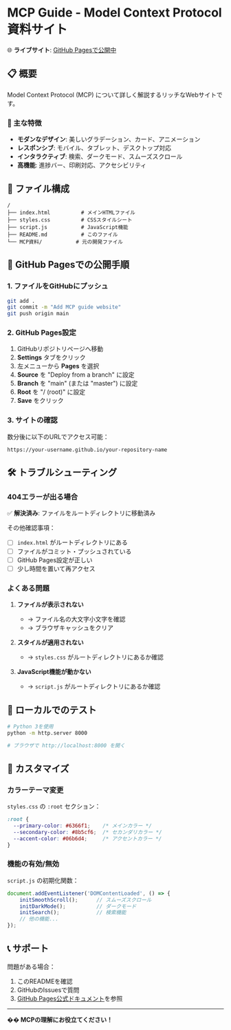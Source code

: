 # MCP Guide - Model Context Protocol 資料サイト

🌐 **ライブサイト**: [GitHub Pagesで公開中](https://your-username.github.io/your-repository-name)

## 📋 概要

Model Context Protocol (MCP) について詳しく解説するリッチなWebサイトです。

### 🎯 主な特徴
- **モダンなデザイン**: 美しいグラデーション、カード、アニメーション
- **レスポンシブ**: モバイル、タブレット、デスクトップ対応
- **インタラクティブ**: 検索、ダークモード、スムーズスクロール
- **高機能**: 進捗バー、印刷対応、アクセシビリティ

## 📂 ファイル構成

```
/
├── index.html          # メインHTMLファイル
├── styles.css          # CSSスタイルシート  
├── script.js           # JavaScript機能
├── README.md           # このファイル
└── MCP資料/           # 元の開発ファイル
```

## 🚀 GitHub Pagesでの公開手順

### 1. ファイルをGitHubにプッシュ

```bash
git add .
git commit -m "Add MCP guide website"
git push origin main
```

### 2. GitHub Pages設定

1. GitHubリポジトリページへ移動
2. **Settings** タブをクリック
3. 左メニューから **Pages** を選択
4. **Source** を "Deploy from a branch" に設定
5. **Branch** を "main" (または "master") に設定
6. **Root** を "/ (root)" に設定
7. **Save** をクリック

### 3. サイトの確認

数分後に以下のURLでアクセス可能：
```
https://your-username.github.io/your-repository-name
```

## 🛠️ トラブルシューティング

### 404エラーが出る場合

✅ **解決済み**: ファイルをルートディレクトリに移動済み

その他確認事項：
- [ ] `index.html` がルートディレクトリにある
- [ ] ファイルがコミット・プッシュされている
- [ ] GitHub Pages設定が正しい
- [ ] 少し時間を置いて再アクセス

### よくある問題

1. **ファイルが表示されない**
   - → ファイル名の大文字小文字を確認
   - → ブラウザキャッシュをクリア

2. **スタイルが適用されない**  
   - → `styles.css` がルートディレクトリにあるか確認

3. **JavaScript機能が動かない**
   - → `script.js` がルートディレクトリにあるか確認

## 📱 ローカルでのテスト

```bash
# Python 3を使用
python -m http.server 8000

# ブラウザで http://localhost:8000 を開く
```

## 🎨 カスタマイズ

### カラーテーマ変更

`styles.css` の `:root` セクション：

```css
:root {
  --primary-color: #6366f1;    /* メインカラー */
  --secondary-color: #8b5cf6;  /* セカンダリカラー */
  --accent-color: #06b6d4;     /* アクセントカラー */
}
```

### 機能の有効/無効

`script.js` の初期化関数：

```javascript
document.addEventListener('DOMContentLoaded', () => {
    initSmoothScroll();      // スムーズスクロール
    initDarkMode();          // ダークモード  
    initSearch();            // 検索機能
    // 他の機能...
});
```

## 📞 サポート

問題がある場合：
1. このREADMEを確認
2. GitHubのIssuesで質問
3. [GitHub Pages公式ドキュメント](https://docs.github.com/pages)を参照

---

**�� MCPの理解にお役立てください！** 
